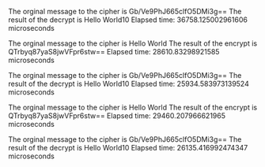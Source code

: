
The orginal message to the cipher is Gb/Ve9PhJ665clfO5DMi3g==
The result of the decrypt is Hello World10
Elapsed time: 36758.125002961606 microseconds

The orginal message to the cipher is Hello World
The result of the encrypt is QTrbyq87yaS8jwVFpr6stw==
Elapsed time: 28610.83298921585 microseconds

The orginal message to the cipher is Gb/Ve9PhJ665clfO5DMi3g==
The result of the decrypt is Hello World10
Elapsed time: 25934.583973139524 microseconds

The orginal message to the cipher is Hello World
The result of the encrypt is QTrbyq87yaS8jwVFpr6stw==
Elapsed time: 29460.207966621965 microseconds

The orginal message to the cipher is Gb/Ve9PhJ665clfO5DMi3g==
The result of the decrypt is Hello World10
Elapsed time: 26135.416992474347 microseconds
